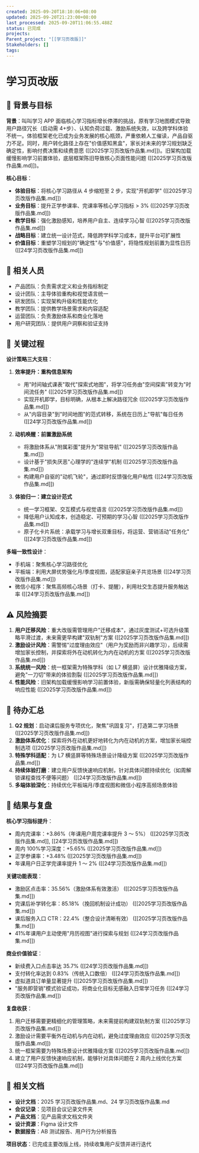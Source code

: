 ```yaml
---
created: 2025-09-20T18:10:06+08:00
updated: 2025-09-20T21:23:00+08:00
last_processed: 2025-09-20T11:06:55.488Z
status: 已完成
projects:
Parent_project: "[[学习页改版]]"
Stakeholders: []
tags:
---
```


# 学习页改版

## 📅 背景与目标

**背景**：叫叫学习 APP 面临核心学习指标增长停滞的挑战，原有学习地图模式导致用户路径冗长（启动需 4+步）、认知负荷过载、激励系统失效，以及跨学科体验不统一。体验框架老化已成为业务发展的核心瓶颈，严重依赖人工催读，产品自驱力不足。同时，用户转化路径上存在"价值感知黑盒"，家长对未来的学习规划缺乏确定性，影响付费决策和续费意愿 ([[2025学习页改版作品集.md]])。旧架构加载缓慢影响学习前置体验，底层框架陈旧导致核心页面性能问题 ([[2025学习页改版作品集.md]])。

**核心目标**：

- **体验目标**：将核心学习路径从 4 步缩短至 2 步，实现"开机即学" ([[2025学习页改版作品集.md]])
- **业务目标**：提升正学参课率、完课率等核心学习指标 > 3% ([[2025学习页改版作品集.md]])
- **教学目标**：强化激励感知，培养用户自主、连续学习心智 ([[2025学习页改版作品集.md]])
- **战略目标**：建立统一设计范式，降低跨学科学习成本，提升平台可扩展性
- **价值目标**：重塑学习规划的"确定性"与"价值感"，将隐性规划前置为显性日历 ([[24学习页改版作品集.md]])

## 👥 相关人员

- 产品团队：负责需求定义和业务指标制定
- 设计团队：主导体验重构和视觉语言统一
- 研发团队：实现架构升级和性能优化
- 教学团队：提供教学场景需求和内容适配
- 运营团队：负责激励体系和商业化落地
- 用户研究团队：提供用户洞察和验证支持

## 🔄 关键过程

**设计策略三大支柱**：

1. **效率提升：重构信息架构**

   - 用"时间轴式课表"取代"探索式地图"，将学习任务由"空间探索"转变为"时间流任务" ([[2025学习页改版作品集.md]])
   - 实现开机即学，目标明确，从根本上解决路径冗余 ([[2025学习页改版作品集.md]])
   - 从"内容目录"到"时间地图"的范式转移，系统在日历上"导航"每日任务 ([[24学习页改版作品集.md]])

2. **动机唤醒：前置激励系统**

   - 将激励体系从"附属彩蛋"提升为"常驻导航" ([[2025学习页改版作品集.md]])
   - 设计基于"损失厌恶"心理学的"连续学"机制 ([[2025学习页改版作品集.md]])
   - 构建用户自驱的"动机飞轮"，通过即时反馈强化用户粘性 ([[24学习页改版作品集.md]])

3. **体验归一：建立设计范式**
   - 统一学习框架、交互模式与视觉语言 ([[2025学习页改版作品集.md]])
   - 降低用户认知成本，创造稳定、可预期的学习心智 ([[2025学习页改版作品集.md]])
   - 原子化卡片系统：承载学习与增长双重目标，将运营、营销活动"任务化" ([[24学习页改版作品集.md]])

**多端一致性设计**：

- 手机端：聚焦核心学习路径优化
- 平板端：利用大屏优势强化月/季度视图，适配家庭亲子共览场景 ([[24学习页改版作品集.md]])
- 微信小程序：聚焦高频核心场景（打卡、提醒），利用社交生态提升服务触达率 ([[24学习页改版作品集.md]])

## ⚠️ 风险摘要

1. **用户迁移风险**：重大改版需管理用户"迁移成本"，通过灰度测试+可选升级策略平滑过渡，未来需更早构建"双轨制"方案 ([[2025学习页改版作品集.md]])
2. **激励设计风险**：需警惕"过度理由效应"（用户为奖励而非兴趣学习），后续需增加家长控制，并探索将外在动机转化为内在动机的方案 ([[2025学习页改版作品集.md]])
3. **系统统一风险**：统一框架需为特殊学科（如 L7 横竖屏）设计优雅降级方案，避免"一刀切"带来的体验割裂 ([[2025学习页改版作品集.md]])
4. **性能风险**：旧架构加载缓慢影响学习前置体验，新版需确保轻量化列表结构的响应性能 ([[2025学习页改版作品集.md]])

## 📌 待办汇总

1. **Q2 规划**：启动课后服务专项优化，聚焦"巩固复习"，打造第二学习场景 ([[2025学习页改版作品集.md]])
2. **激励体系优化**：探索将外在动机更好地转化为内在动机的方案，增加家长端控制选项 ([[2025学习页改版作品集.md]])
3. **特殊学科适配**：为 L7 横竖屏等特殊场景设计降级方案 ([[2025学习页改版作品集.md]])
4. **持续体验打磨**：建立用户反馈快速响应机制，针对具体问题持续优化（如周解锁课程查找不便等问题） ([[24学习页改版作品集.md]])
5. **多端体验深化**：持续优化平板端月/季度视图和微信小程序高频场景体验

## 🏁 结果与复盘

**核心学习指标提升**：

- 周内完课率：+3.86%（年课用户周完课率提升 3 ～ 5%） ([[2025学习页改版作品集.md]], [[24学习页改版作品集.md]])
- 周内 100%学习深度：+5.65% ([[2025学习页改版作品集.md]])
- 正学参课率：+3.48% ([[2025学习页改版作品集.md]])
- 年课用户日正学完课率提升 1 ～ 2% ([[24学习页改版作品集.md]])

**关键功能表现**：

- 激励区点击率：35.56%（激励体系有效激活） ([[2025学习页改版作品集.md]])
- 完课后补学转化率：85.18%（挽回机制设计成功） ([[2025学习页改版作品集.md]])
- 课后服务入口 CTR：22.4%（整合设计清晰有效） ([[2025学习页改版作品集.md]])
- 41%年课用户主动使用"月历视图"进行探索与规划 ([[24学习页改版作品集.md]])

**商业价值验证**：

- 新续费入口点击率达 35.7% ([[24学习页改版作品集.md]])
- 支付转化率达到 0.83%（传统入口数倍） ([[24学习页改版作品集.md]])
- 虚拟道具订单量显著提升 ([[2025学习页改版作品集.md]])
- "服务即营销"模式验证成功，将商业化目标无感融入日常学习任务 ([[24学习页改版作品集.md]])

**复盘收获**：

1. 用户迁移需要更精细化的管理策略，未来需提前构建双轨制方案 ([[2025学习页改版作品集.md]])
2. 激励设计需要平衡外在动机与内在动机，避免过度理由效应 ([[2025学习页改版作品集.md]])
3. 统一框架需要为特殊场景设计优雅降级方案 ([[2025学习页改版作品集.md]])
4. 建立了用户反馈快速响应机制，能够针对具体问题在 2 周内上线优化方案 ([[24学习页改版作品集.md]])

## 🔗 相关文档

- **设计文档**：2025 学习页改版作品集.md、24 学习页改版作品集.md
- **会议记录**：见项目会议记录文件夹
- **产品文档**：见产品需求文档文件夹
- **设计资源**：Figma 设计文件
- **数据报告**：AB 测试报告、用户行为分析报告

**项目状态**：已完成主要改版上线，持续收集用户反馈并进行迭代
